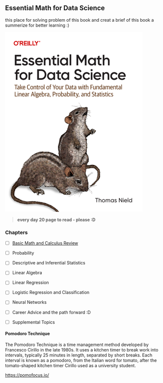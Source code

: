 ## Essential Math for Data Science

this place for solving problem of this book and creat a brief of this book a summerize for better learning :)

![ES](./assets/ES.PNG)

> **every day 20 page to read - please :D**

### Chapters

- [ ] [Basic Math and Calculus Review](/Basic-Math-and-Calculus-Review)
- [ ] Probability
- [ ] Descriptive and Inferential Statistics
- [ ] Linear Algebra
- [ ] Linear Regression
- [ ] Logistic Regression and Classification
- [ ] Neural Networks
- [ ] Career Advice and the path forward :D

- [ ] Supplemental Topics

#### Pomodoro Technique

The Pomodoro Technique is a time management method developed by Francesco Cirillo in the late 1980s. It uses a kitchen timer to break work into intervals, typically 25 minutes in length, separated by short breaks. Each interval is known as a pomodoro, from the Italian word for tomato, after the tomato-shaped kitchen timer Cirillo used as a university student.

https://pomofocus.io/
